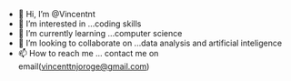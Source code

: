 - 👋 Hi, I’m @Vincentnt
- 👀 I’m interested in ...coding skills
- 🌱 I’m currently learning ...computer science
- 💞️ I’m looking to collaborate on ...data analysis and artificial inteligence
- 📫 How to reach me ... contact me on email(vincenttnjoroge@gmail.com)

<!---
Vincentnt/Vincentnt is a ✨ special ✨ repository because its `README.md` (this file) appears on your GitHub profile.
You can click the Preview link to take a look at your changes.
--->
